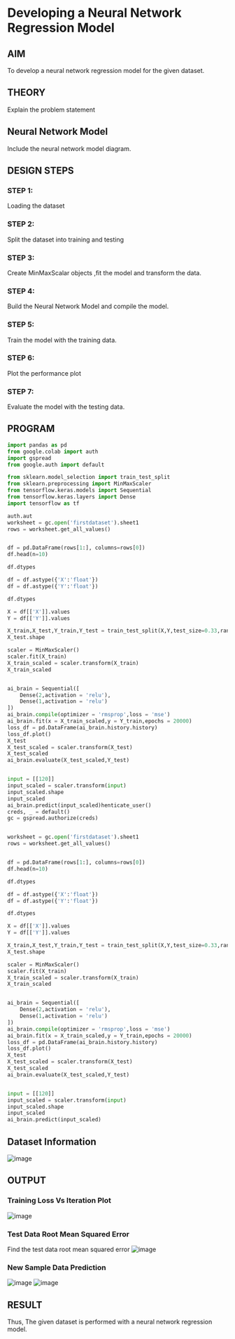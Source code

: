 # Developing a Neural Network Regression Model

## AIM

To develop a neural network regression model for the given dataset.

## THEORY

Explain the problem statement

## Neural Network Model

Include the neural network model diagram.

## DESIGN STEPS

### STEP 1:

Loading the dataset

### STEP 2:

Split the dataset into training and testing

### STEP 3:

Create MinMaxScalar objects ,fit the model and transform the data.

### STEP 4:

Build the Neural Network Model and compile the model.

### STEP 5:

Train the model with the training data.

### STEP 6:

Plot the performance plot

### STEP 7:

Evaluate the model with the testing data.

## PROGRAM
```python
import pandas as pd
from google.colab import auth
import gspread
from google.auth import default

from sklearn.model_selection import train_test_split
from sklearn.preprocessing import MinMaxScaler
from tensorflow.keras.models import Sequential
from tensorflow.keras.layers import Dense
import tensorflow as tf

auth.aut
worksheet = gc.open('firstdataset').sheet1
rows = worksheet.get_all_values()


df = pd.DataFrame(rows[1:], columns=rows[0])
df.head(n=10)

df.dtypes

df = df.astype({'X':'float'})
df = df.astype({'Y':'float'})

df.dtypes

X = df[['X']].values
Y = df[['Y']].values

X_train,X_test,Y_train,Y_test = train_test_split(X,Y,test_size=0.33,random_state=50)
X_test.shape

scaler = MinMaxScaler()
scaler.fit(X_train)
X_train_scaled = scaler.transform(X_train)
X_train_scaled


ai_brain = Sequential([
    Dense(2,activation = 'relu'),
    Dense(1,activation = 'relu')
])
ai_brain.compile(optimizer = 'rmsprop',loss = 'mse')
ai_brain.fit(x = X_train_scaled,y = Y_train,epochs = 20000)
loss_df = pd.DataFrame(ai_brain.history.history)
loss_df.plot()
X_test
X_test_scaled = scaler.transform(X_test)
X_test_scaled
ai_brain.evaluate(X_test_scaled,Y_test)


input = [[120]]
input_scaled = scaler.transform(input)
input_scaled.shape
input_scaled
ai_brain.predict(input_scaled)henticate_user()
creds, _ = default()
gc = gspread.authorize(creds)


worksheet = gc.open('firstdataset').sheet1
rows = worksheet.get_all_values()


df = pd.DataFrame(rows[1:], columns=rows[0])
df.head(n=10)

df.dtypes

df = df.astype({'X':'float'})
df = df.astype({'Y':'float'})

df.dtypes

X = df[['X']].values
Y = df[['Y']].values

X_train,X_test,Y_train,Y_test = train_test_split(X,Y,test_size=0.33,random_state=50)
X_test.shape

scaler = MinMaxScaler()
scaler.fit(X_train)
X_train_scaled = scaler.transform(X_train)
X_train_scaled


ai_brain = Sequential([
    Dense(2,activation = 'relu'),
    Dense(1,activation = 'relu')
])
ai_brain.compile(optimizer = 'rmsprop',loss = 'mse')
ai_brain.fit(x = X_train_scaled,y = Y_train,epochs = 20000)
loss_df = pd.DataFrame(ai_brain.history.history)
loss_df.plot()
X_test
X_test_scaled = scaler.transform(X_test)
X_test_scaled
ai_brain.evaluate(X_test_scaled,Y_test)


input = [[120]]
input_scaled = scaler.transform(input)
input_scaled.shape
input_scaled
ai_brain.predict(input_scaled)
```
## Dataset Information

![image](https://user-images.githubusercontent.com/114155368/195388169-e07eaa9d-3f30-49ea-b27c-a5006e0fb9de.png)

## OUTPUT

### Training Loss Vs Iteration Plot
![image](https://user-images.githubusercontent.com/114155368/195387226-42af4637-f31d-4634-b9d9-8a1fd373737f.png)

### Test Data Root Mean Squared Error

Find the test data root mean squared error
![image](https://user-images.githubusercontent.com/114155368/195387643-0da88db5-1fea-4346-aa21-365312398042.png)

### New Sample Data Prediction
![image](https://user-images.githubusercontent.com/114155368/195388223-692bbc6f-348c-495b-b97a-7422b026a639.png)
![image](https://user-images.githubusercontent.com/114155368/195388544-e350ca8b-2642-44b9-a220-982a479c272f.png)

## RESULT
Thus, The given dataset is performed with a neural network regression model.


